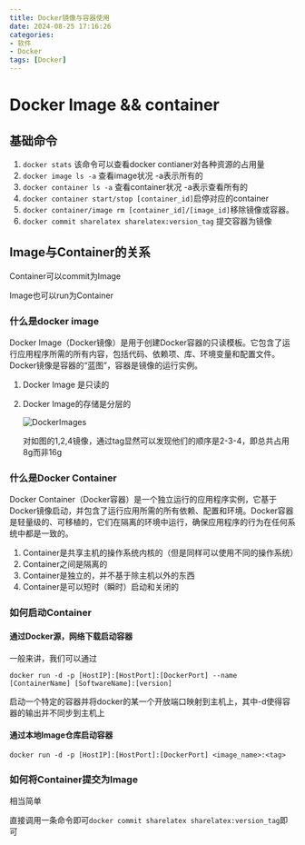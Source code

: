 ```yaml
---
title: Docker镜像与容器使用
date: 2024-08-25 17:16:26
categories:
- 软件
- Docker
tags: [Docker]
---
```


# Docker Image && container

## 基础命令

1. `docker stats` 该命令可以查看docker contianer对各种资源的占用量
2. `docker image ls -a` 查看image状况 -a表示所有的
3. `docker container ls -a` 查看container状况 -a表示查看所有的
4. `docker container start/stop [container_id]`启停对应的container
5. `docker container/image rm [container_id]/[image_id]`移除镜像或容器。
6. `docker commit sharelatex sharelatex:version_tag` 提交容器为镜像

<!--more-->

## Image与Container的关系

Container可以commit为Image

Image也可以run为Container

### 什么是docker image

Docker Image（Docker镜像）是用于创建Docker容器的只读模板。它包含了运行应用程序所需的所有内容，包括代码、依赖项、库、环境变量和配置文件。Docker镜像是容器的“蓝图”，容器是镜像的运行实例。

1. Docker Image 是只读的

2. Docker Image的存储是分层的

   ![DockerImages](https://s2.loli.net/2024/08/25/eZ5XUC1zKHLRfJh.png)

   对如图的1,2,4镜像，通过tag显然可以发现他们的顺序是2-3-4，即总共占用8g而非16g

### 什么是Docker Container

Docker Container（Docker容器）是一个独立运行的应用程序实例，它基于Docker镜像启动，并包含了运行应用所需的所有依赖、配置和环境。Docker容器是轻量级的、可移植的，它们在隔离的环境中运行，确保应用程序的行为在任何系统中都是一致的。

1. Container是共享主机的操作系统内核的（但是同样可以使用不同的操作系统）
2. Container之间是隔离的
3. Container是独立的，并不基于除主机以外的东西
4. Container是可以短时（瞬时）启动和关闭的

### 如何启动Container

#### 通过Docker源，网络下载启动容器

一般来讲，我们可以通过

```shell
docker run -d -p [HostIP]:[HostPort]:[DockerPort] --name [ContainerName] [SoftwareName]:[version]
```

启动一个特定的容器并将docker的某一个开放端口映射到主机上，其中-d使得容器的输出并不同步到主机上

#### 通过本地Image仓库启动容器

```
docker run -d -p [HostIP]:[HostPort]:[DockerPort] <image_name>:<tag>
```

### 如何将Container提交为Image

相当简单

直接调用一条命令即可`docker commit sharelatex sharelatex:version_tag`即可

